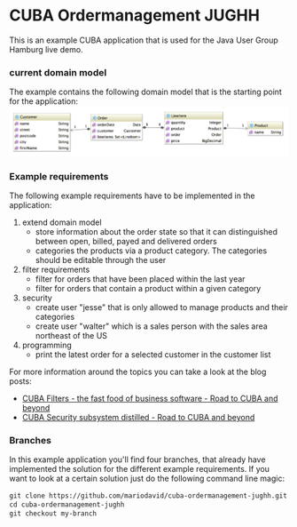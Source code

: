 # CUBA Ordermanagement JUGHH

This is an example CUBA application that is used for the Java User Group Hamburg live demo.


### current domain model

The example contains the following domain model that is the starting point for the application:
![Domain model](docs/domain-model.png)

### Example requirements

The following example requirements have to be implemented in the application:

1. extend domain model
    * store information about the order state so that it can distinguished between open, billed, payed and delivered orders
    * categories the products via a product category. The categories should be editable through the user
2. filter requirements
    * filter for orders that have been placed within the last year
    * filter for orders that contain a product within a given category
3. security
    * create user "jesse" that is only allowed to manage products and their categories
    * create user "walter" which is a sales person with the sales area northeast of the US
4. programming
    * print the latest order for a selected customer in the customer list

For more information around the topics you can take a look at the blog posts:

* [CUBA Filters - the fast food of business software - Road to CUBA and beyond](https://www.road-to-cuba-and-beyond.com/cuba-filters-the-fast-food-of-business-software/)
* [CUBA Security subsystem distilled - Road to CUBA and beyond](https://www.road-to-cuba-and-beyond.com/cuba-security-subsystem-distilled/)

### Branches

In this example application you'll find four branches, that already have implemented the solution for the different example requirements.
If you want to look at a certain solution just do the following command line magic:

````
git clone https://github.com/mariodavid/cuba-ordermanagement-jughh.git
cd cuba-ordermanagement-jughh
git checkout my-branch
````
